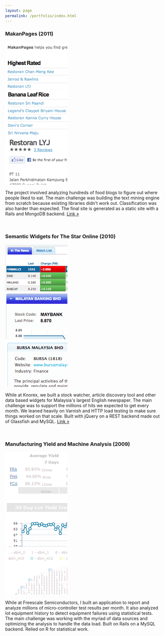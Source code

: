 ```yaml
---
layout: page
permalink: /portfolio/index.html
---
```

<h3>MakanPages (2011)</h3>
<div class='photos'>
  <div class="photo"> 
  	<a href="/images/makanpages-index.png" title="Landing page for MakanPages.com">
  		<img src="/images/makanpages-index-thumb.png" alt="makan pages index" style='width: 200px; height: 150px' /> 
  	</a> 
  </div> 
  <div class="photo"> 
    <a href="/images/makanpages-food.png" title="Food Index for MakanPages.com">
      <img src="/images/makanpages-food-thumb.png" alt="makan pages index" style='width: 200px; height: 150px' /> 
    </a> 
  </div>
  <div class="photo"> 
    <a href="/images/makanpages-place.png" title="Eating Place Details on MakanPages.com">
      <img src="/images/makanpages-place-thumb.png" alt="makan pages index" style='width: 200px; height: 150px' /> 
    </a>
  </div>
</div>
<div class='clear'>
</div>

The project involved analyzing hundreds of food blogs to figure out where people liked to eat. The main challenge was building the text mining engine from scratch because existing libraries didn't work out. Classification was also harder than expected. The final site is generated as a static site with a Rails and MongoDB backend.
[Link &raquo;](http://makanpages.com/)

<br />

<h3>Semantic Widgets for The Star Online (2010)</h3>
<div class='photos'>
  <div class="photo"> 
  	<a href="/images/bizstar-main.png" title="The Star Business Main Page">
  		<img src="/images/bizstar-main-thumb.png" alt="makan pages index" style='width: 200px; height: 150px' /> 
  	</a> 
  </div> 
  <div class="photo"> 
    <a href="/images/bizstar-article.png" title="The Star Business Article page">
      <img src="/images/bizstar-article-thumb.png" alt="makan pages index" style='width: 200px; height: 150px' /> 
    </a> 
  </div>
  <div class="photo"> 
    <a href="/images/bizstar-marketwatch.png" title="The Star Business Marketwatch page">
      <img src="/images/bizstar-marketwatch-thumb.png" alt="makan pages index" style='width: 200px; height: 150px' /> 
    </a>
  </div>
</div>
<div class='clear'>
</div>

While at Knorex, we built a stock watcher, article discovery tool and other data based widgets for Malaysia's largest English newspaper. The main challenge was to support the millions of hits we expected to get every month. We leaned heavily on Varnish and HTTP load testing to make sure things worked on that scale. Built with jQuery on a REST backend made out of Glassfish and MySQL.
[Link &raquo;](http://biz.thestar.com.my/)

<br />

<h3>Manufacturing Yield and Machine Analysis (2009)</h3>

<div class='photos'>
  <div class="photo"> 
  	<a href="/images/versailles-summary.png" title="Yield summary for different products">
  		<img src="/images/versailles-summary-thumb.png" alt="makan pages index" style='width: 200px; height: 150px' /> 
  	</a> 
  </div> 
  <div class="photo"> 
    <a href="/images/versailles-overview.png" title="Yield Overview sorted by time and lots">
      <img src="/images/versailles-overview-thumb.png" alt="makan pages index" style='width: 200px; height: 150px' /> 
    </a> 
  </div>
  <div class="photo"> 
    <a href="/images/versailles-wafer.png" title="Yield summary lumped as wafers">
      <img src="/images/versailles-wafer-thumb.png" alt="makan pages index" style='width: 200px; height: 150px' /> 
    </a>
  </div>
</div>
<div class='clear'>
</div>

While at Freescale Semiconductors, I built an application to report and analyze millions of micro-controller test results per month. It also analyzed lot equipment history to detect equipment failures using statistical tests. The main challenge was working with the myriad of data sources and optimizing the analysis to handle the data load. Built on Rails on a MySQL backend. Relied on R for statistical work.

<script type="text/javascript" charset="utf-8"> 
	$(document).ready(function() {
  	$('.photos a').lightBox();
	});
</script>